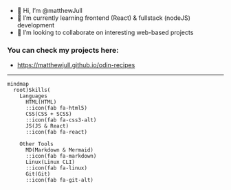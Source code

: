 - 👋 Hi, I’m @matthewJull
- 🌱 I’m currently learning frontend (React) & fullstack (nodeJS) development
- 💞️ I’m looking to collaborate on interesting web-based projects

### You can check my projects here:
- https://matthewjull.github.io/odin-recipes

_________________________________________________________________________________

```mermaid
mindmap
  root)Skills(
    Languages
      HTML(HTML)
      ::icon(fab fa-html5)
      CSS(CSS + SCSS)
      ::icon(fab fa-css3-alt)
      JS(JS & React)
      ::icon(fab fa-react)
    
    Other Tools
      MD(Markdown & Mermaid)
      ::icon(fab fa-markdown)
      Linux(Linux CLI)
      ::icon(fab fa-linux)
      Git(Git)
      ::icon(fab fa-git-alt)
```
